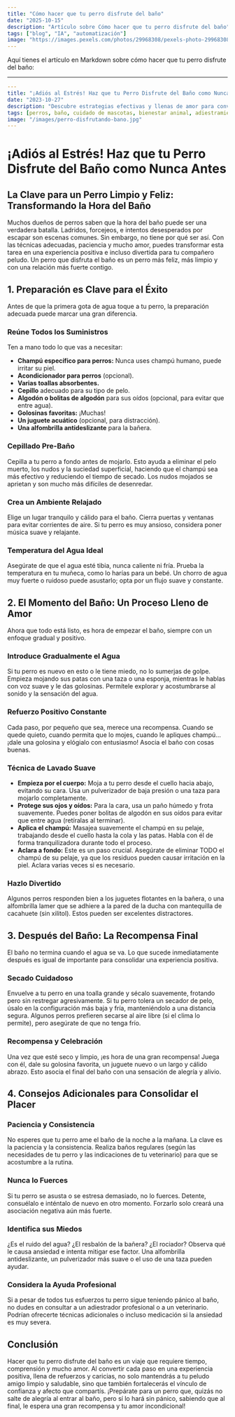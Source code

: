 ```yaml
---
title: "Cómo hacer que tu perro disfrute del baño"
date: "2025-10-15"
description: "Artículo sobre Cómo hacer que tu perro disfrute del baño"
tags: ["blog", "IA", "automatización"]
image: "https://images.pexels.com/photos/29968308/pexels-photo-29968308.jpeg?auto=compress&cs=tinysrgb&h=350"
---
```


Aquí tienes el artículo en Markdown sobre cómo hacer que tu perro disfrute del baño:

---
```yaml
---
title: "¡Adiós al Estrés! Haz que tu Perro Disfrute del Baño como Nunca Antes"
date: "2023-10-27"
description: "Descubre estrategias efectivas y llenas de amor para convertir la hora del baño de tu perro, de una tarea temida, a un momento de diversión y bienestar. Con paciencia y los trucos correctos, tu peludo amará el agua."
tags: [perros, baño, cuidado de mascotas, bienestar animal, adiestramiento, higiene canina]
image: "/images/perro-disfrutando-bano.jpg"
---
```

# ¡Adiós al Estrés! Haz que tu Perro Disfrute del Baño como Nunca Antes

## La Clave para un Perro Limpio y Feliz: Transformando la Hora del Baño

Muchos dueños de perros saben que la hora del baño puede ser una verdadera batalla. Ladridos, forcejeos, e intentos desesperados por escapar son escenas comunes. Sin embargo, no tiene por qué ser así. Con las técnicas adecuadas, paciencia y mucho amor, puedes transformar esta tarea en una experiencia positiva e incluso divertida para tu compañero peludo. Un perro que disfruta el baño es un perro más feliz, más limpio y con una relación más fuerte contigo.

## 1. Preparación es Clave para el Éxito

Antes de que la primera gota de agua toque a tu perro, la preparación adecuada puede marcar una gran diferencia.

### Reúne Todos los Suministros

Ten a mano todo lo que vas a necesitar:
*   **Champú específico para perros:** Nunca uses champú humano, puede irritar su piel.
*   **Acondicionador para perros** (opcional).
*   **Varias toallas absorbentes.**
*   **Cepillo** adecuado para su tipo de pelo.
*   **Algodón o bolitas de algodón** para sus oídos (opcional, para evitar que entre agua).
*   **Golosinas favoritas:** ¡Muchas!
*   **Un juguete acuático** (opcional, para distracción).
*   **Una alfombrilla antideslizante** para la bañera.

### Cepillado Pre-Baño

Cepilla a tu perro a fondo antes de mojarlo. Esto ayuda a eliminar el pelo muerto, los nudos y la suciedad superficial, haciendo que el champú sea más efectivo y reduciendo el tiempo de secado. Los nudos mojados se aprietan y son mucho más difíciles de desenredar.

### Crea un Ambiente Relajado

Elige un lugar tranquilo y cálido para el baño. Cierra puertas y ventanas para evitar corrientes de aire. Si tu perro es muy ansioso, considera poner música suave y relajante.

### Temperatura del Agua Ideal

Asegúrate de que el agua esté tibia, nunca caliente ni fría. Prueba la temperatura en tu muñeca, como lo harías para un bebé. Un chorro de agua muy fuerte o ruidoso puede asustarlo; opta por un flujo suave y constante.

## 2. El Momento del Baño: Un Proceso Lleno de Amor

Ahora que todo está listo, es hora de empezar el baño, siempre con un enfoque gradual y positivo.

### Introduce Gradualmente el Agua

Si tu perro es nuevo en esto o le tiene miedo, no lo sumerjas de golpe. Empieza mojando sus patas con una taza o una esponja, mientras le hablas con voz suave y le das golosinas. Permítele explorar y acostumbrarse al sonido y la sensación del agua.

### Refuerzo Positivo Constante

Cada paso, por pequeño que sea, merece una recompensa. Cuando se quede quieto, cuando permita que lo mojes, cuando le apliques champú... ¡dale una golosina y elógialo con entusiasmo! Asocia el baño con cosas buenas.

### Técnica de Lavado Suave

*   **Empieza por el cuerpo:** Moja a tu perro desde el cuello hacia abajo, evitando su cara. Usa un pulverizador de baja presión o una taza para mojarlo completamente.
*   **Protege sus ojos y oídos:** Para la cara, usa un paño húmedo y frota suavemente. Puedes poner bolitas de algodón en sus oídos para evitar que entre agua (retíralas al terminar).
*   **Aplica el champú:** Masajea suavemente el champú en su pelaje, trabajando desde el cuello hasta la cola y las patas. Habla con él de forma tranquilizadora durante todo el proceso.
*   **Aclara a fondo:** Este es un paso crucial. Asegúrate de eliminar TODO el champú de su pelaje, ya que los residuos pueden causar irritación en la piel. Aclara varias veces si es necesario.

### Hazlo Divertido

Algunos perros responden bien a los juguetes flotantes en la bañera, o una alfombrilla lamer que se adhiere a la pared de la ducha con mantequilla de cacahuete (sin xilitol). Estos pueden ser excelentes distractores.

## 3. Después del Baño: La Recompensa Final

El baño no termina cuando el agua se va. Lo que sucede inmediatamente después es igual de importante para consolidar una experiencia positiva.

### Secado Cuidadoso

Envuelve a tu perro en una toalla grande y sécalo suavemente, frotando pero sin restregar agresivamente. Si tu perro tolera un secador de pelo, úsalo en la configuración más baja y fría, manteniéndolo a una distancia segura. Algunos perros prefieren secarse al aire libre (si el clima lo permite), pero asegúrate de que no tenga frío.

### Recompensa y Celebración

Una vez que esté seco y limpio, ¡es hora de una gran recompensa! Juega con él, dale su golosina favorita, un juguete nuevo o un largo y cálido abrazo. Esto asocia el final del baño con una sensación de alegría y alivio.

## 4. Consejos Adicionales para Consolidar el Placer

### Paciencia y Consistencia

No esperes que tu perro ame el baño de la noche a la mañana. La clave es la paciencia y la consistencia. Realiza baños regulares (según las necesidades de tu perro y las indicaciones de tu veterinario) para que se acostumbre a la rutina.

### Nunca lo Fuerces

Si tu perro se asusta o se estresa demasiado, no lo fuerces. Detente, consuélalo e inténtalo de nuevo en otro momento. Forzarlo solo creará una asociación negativa aún más fuerte.

### Identifica sus Miedos

¿Es el ruido del agua? ¿El resbalón de la bañera? ¿El rociador? Observa qué le causa ansiedad e intenta mitigar ese factor. Una alfombrilla antideslizante, un pulverizador más suave o el uso de una taza pueden ayudar.

### Considera la Ayuda Profesional

Si a pesar de todos tus esfuerzos tu perro sigue teniendo pánico al baño, no dudes en consultar a un adiestrador profesional o a un veterinario. Podrían ofrecerte técnicas adicionales o incluso medicación si la ansiedad es muy severa.

## Conclusión

Hacer que tu perro disfrute del baño es un viaje que requiere tiempo, comprensión y mucho amor. Al convertir cada paso en una experiencia positiva, llena de refuerzos y caricias, no solo mantendrás a tu peludo amigo limpio y saludable, sino que también fortalecerás el vínculo de confianza y afecto que compartís. ¡Prepárate para un perro que, quizás no salte de alegría al entrar al baño, pero sí lo hará sin pánico, sabiendo que al final, le espera una gran recompensa y tu amor incondicional!